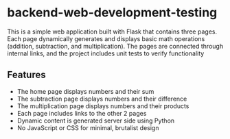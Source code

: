 # backend-web-development-testing
This is a simple web application built with Flask that contains three pages. Each page dynamically generates and displays basic math operations (addition, subtraction, and multiplication). The pages are connected through internal links, and the project includes unit tests to verify functionality

## Features
- The home page displays numbers and their sum
- The subtraction page displays numbers and their difference
- The multiplication page displays numbers and their products
- Each page includes links to the other 2 pages
- Dynamic content is generated server side using Python
- No JavaScript or CSS for minimal, brutalist design
